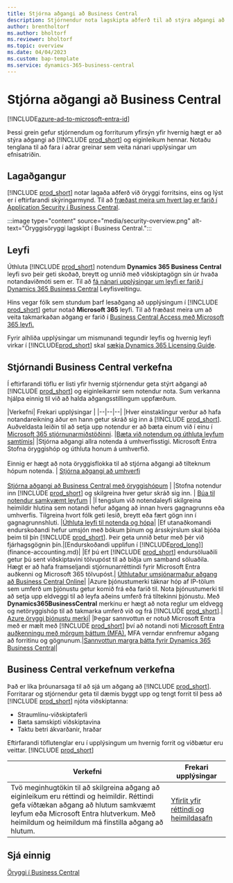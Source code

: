 ```yaml
---
title: Stjórna aðgangi að Business Central
description: Stjórnendur nota lagskipta aðferð til að stýra aðgangi að Business Central og getu þess.
author: brentholtorf
ms.author: bholtorf
ms.reviewer: bholtorf
ms.topic: overview
ms.date: 04/04/2023
ms.custom: bap-template
ms.service: dynamics-365-business-central
---
```


# <a name="manage-access-to-business-central"></a>Stjórna aðgangi að Business Central

[!INCLUDE[azure-ad-to-microsoft-entra-id](~/../shared-content/shared/azure-ad-to-microsoft-entra-id.md)]

Þessi grein gefur stjórnendum og forriturum yfirsýn yfir hvernig hægt er að stýra aðgangi að [!INCLUDE [prod_short](includes/prod_short.md)] og eiginleikum hennar. Notaðu tenglana til að fara í aðrar greinar sem veita nánari upplýsingar um efnisatriðin.

## <a name="layered-access"></a>Lagaðgangur

[!INCLUDE [prod_short](includes/prod_short.md)] notar lagaða aðferð við öryggi forritsins, eins og lýst er í eftirfarandi skýringarmynd. Til að [fræðast meira um hvert lag er farið í Application Security í Business Central](/dynamics365/business-central/dev-itpro/security/security-application).

:::image type="content" source="media/security-overview.png" alt-text="Öryggisöryggi lagskipt í Business Central.":::

## <a name="licenses"></a>Leyfi

Úthluta [!INCLUDE [prod_short](includes/prod_short.md)] notendum **Dynamics 365 Business Central** leyfi svo þeir geti skoðað, breytt og unnið með viðskiptagögn sín úr hvaða notandaviðmóti sem er. Til að [fá nánari upplýsingar um leyfi er farið í Dynamics 365 Business Central](/dynamics365/business-central/dev-itpro/deployment/licensing) Leyfisveitingu.

Hins vegar fólk sem stundum þarf lesaðgang að upplýsingum í [!INCLUDE [prod_short](includes/prod_short.md)] getur notað **Microsoft 365** leyfi. Til að fræðast meira um að veita takmarkaðan aðgang er farið í [Business Central Access með Microsoft 365 leyfi.](admin-access-with-m365-license.md)

Fyrir alhliða upplýsingar um mismunandi tegundir leyfis og hvernig leyfi virkar í [!INCLUDE[prod_short](includes/prod_short.md)] skal [sækja Dynamics 365 Licensing Guide](https://go.microsoft.com/fwlink/?LinkId=866544).

## <a name="business-central-administrator-tasks"></a>Stjórnandi Business Central verkefna

Í eftirfarandi töflu er listi yfir hvernig stjórnendur geta stýrt aðgangi að [!INCLUDE [prod_short](includes/prod_short.md)] og eiginleikarnir sem notendur nota. Sum verkanna hjálpa einnig til við að halda aðgangsstillingum uppfærðum.

|Verkefni| Frekari upplýsingar |
|--|--|--|
|Hver einstaklingur verður að hafa notandareikning áður en hann getur skráð sig inn á [!INCLUDE [prod_short](includes/prod_short.md)]. Auðveldasta leiðin til að setja upp notendur er að bæta einum við í einu í [Microsoft 365 stjórnunarmiðstöðinni](https://go.microsoft.com/fwlink/p/?linkid=2024339). |[Bæta við notendum og úthluta leyfum samtímis](/microsoft-365/admin/add-users/add-users)|
|Stjórna aðgangi allra notenda á umhverfisstigi.  Microsoft Entra Stofna öryggishóp og úthluta honum á umhverfið.<br><br> Einnig er hægt að nota öryggisflokka til að stjórna aðgangi að tilteknum hópum notenda. | [Stjórna aðgangi að umhverfi](/dynamics365/business-central/dev-itpro/administration/tenant-admin-center-manage-access)<br><br>[Stjórna aðgangi að Business Central með öryggishópum](ui-security-groups.md) |
|Stofna notendur inn [!INCLUDE [prod_short](includes/prod_short.md)] og skilgreina hver getur skráð sig inn. | [Búa til notendur samkvæmt leyfum](ui-how-users-permissions.md) |
|Í tengslum við notendaleyfi skilgreina heimildir hlutina sem notandi hefur aðgang að innan hvers gagnagrunns eða umhverfis. Tilgreina hvort fólk geti lesið, breytt eða fært gögn inn í gagnagrunnshluti. |[Úthluta leyfi til notenda og hópa](ui-define-granular-permissions.md)|
|Ef utanaðkomandi endurskoðandi hefur umsjón með bókum þínum og ársskýrslum skal bjóða þeim til þín [!INCLUDE [prod_short](includes/prod_short.md)]. Þeir geta unnið betur með þér við fjárhagsgögnin þín.|[Endurskoðandi upplifun í [!INCLUDE[prod_long](includes/prod_long.md)]](finance-accounting.md)|
|Ef þú ert [!INCLUDE [prod_short](includes/prod_short.md)] endursöluaðili getur þú sent viðskiptavini tölvupóst til að biðja um samband söluaðila. Hægt er að hafa framseljandi stjórnunarréttindi fyrir Microsoft Entra auðkenni og Microsoft 365 tölvupóst.| [Úthlutaður umsjónarmaður aðgang að Business Central Online](/dynamics365/business-central/dev-itpro/administration/delegated-admin)|
|Azure þjónustumerki táknar hóp af IP-tölum sem umferð um þjónustu getur komið frá eða farið til. Nota þjónustumerki til að setja upp eldveggi til að leyfa aðeins umferð frá tiltekinni þjónustu. Með **Dynamics365BusinessCentral** merkinu er hægt að nota reglur um eldvegg og netöryggishóp til að takmarka umferð við og frá [!INCLUDE [prod_short](includes/prod_short.md)].| [Azure öryggi þjónustu merki](/dynamics365/business-central/dev-itpro/security/security-service-tags)|
|Þegar sannvottun er notuð Microsoft Entra með er mælt með [!INCLUDE [prod_short](includes/prod_short.md)] því að notandi noti [Microsoft Entra auðkenningu með mörgum þáttum (MFA).](/azure/active-directory/authentication/concept-mfa-howitworks) MFA verndar ennfremur aðgang að forritinu og gögnunum.|[Sannvottun margra þátta fyrir Dynamics 365 Business Central](/dynamics365/business-central/dev-itpro/security/multifactor-authentication)|

## <a name="business-central-developer-tasks"></a>Business Central verkefnum verkefna

Það er líka þróunarsaga til að sjá um aðgang að [!INCLUDE [prod_short](includes/prod_short.md)]. Forritarar og stjórnendur geta til dæmis byggt upp og tengt forrit til þess að [!INCLUDE [prod_short](includes/prod_short.md)] njóta viðskiptanna:  

* Straumlínu-viðskiptaferli
* Bæta samskipti viðskiptavina
* Taktu betri ákvarðanir, hraðar

Eftirfarandi töflutenglar eru í upplýsingum um hvernig forrit og viðbætur eru veittar. [!INCLUDE [prod_short](includes/prod_short.md)] 

| Verkefni | Frekari upplýsingar |
|--|--|
|Tvö meginhugtökin til að skilgreina aðgang að eiginleikum eru réttindi og heimildir. Réttindi gefa víðtækan aðgang að hlutum samkvæmt leyfum eða Microsoft Entra hlutverkum. Með heimildum og heimildum má fínstilla aðgang að hlutum. |[Yfirlit yfir réttindi og heimildasafn](/dynamics365/business-central/dev-itpro/developer/devenv-entitlements-and-permissionsets-overview)|

## <a name="see-also"></a>Sjá einnig

[Öryggi í Business Central](/dynamics365/business-central/dev-itpro/security/security-and-protection)
